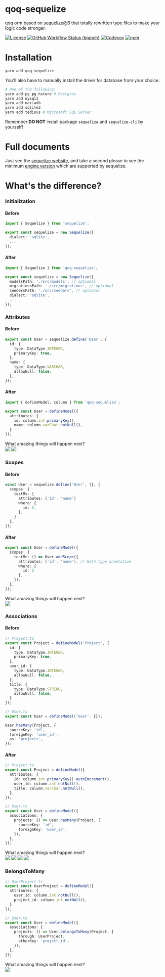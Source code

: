 # qoq-sequelize
qoq orm based on [sequelize@6](https://github.com/sequelize/sequelize) that totally rewritten type files to make your logic code stronger.

[![License](https://img.shields.io/github/license/qoq-ts/qoq-sequelize)](https://github.com/qoq-ts/qoq-sequelize/blob/master/LICENSE)
[![GitHub Workflow Status (branch)](https://img.shields.io/github/workflow/status/qoq-ts/qoq-sequelize/CI/master)](https://github.com/qoq-ts/qoq-sequelize/actions)
[![Codecov](https://img.shields.io/codecov/c/github/qoq-ts/qoq-sequelize)](https://codecov.io/gh/qoq-ts/qoq-sequelize)
[![npm](https://img.shields.io/npm/v/qoq-sequelize)](https://www.npmjs.com/package/qoq-sequelize)

# Installation

```bash
yarn add qoq-sequelize
```

You'll also have to manually install the driver for database from your choice:

```bash
# One of the following:
yarn add pg pg-hstore # Postgres
yarn add mysql2
yarn add mariadb
yarn add sqlite3
yarn add tedious # Microsoft SQL Server
```

Remember **DO NOT** install package `sequelize` and `sequelize-cli` by yourself!

# Full documents
Just see the [sequelize website](https://sequelize.org/master/index.html), and take a second please to see the minimum [engine version](https://github.com/sequelize/sequelize/blob/main/ENGINE.md#v6) which are supported by sequelize.

# What's the difference?
### Initialization
#### Before
```typescript
import { Sequelize } from 'sequelize';

export const sequelize = new Sequelize({
  dialect: 'sqlite',
  ...
});
```
#### After
```typescript
import { Sequelize } from 'qoq-sequelize';

export const sequelize = new Sequelize({
  modelsPath: './src/models', // optional
  migrationsPath: './src/migrations', // optional
  seedersPath: './src/seeders', // optional
  dialect: 'sqlite',
  ...
});
```

### Attributes
#### Before
```typescript
export const User = sequelize.define('User', {
  id: {
    type: DataType.INTEGER,
    primaryKey: true,
  },
  name: {
    type: DataType.VARCHAR,
    allowNull: false,
  },
});
```

#### After
```typescript
import { defineModel, column } from 'qoq-sequelize';

export const User = defineModel({
  attributes: {
    id: column.int.primaryKey(),
    name: column.varChar.notNull(),
  }
});
```
What amazing things will happen next?
<br>
![](https://github.com/qoq-ts/qoq-sequelize/blob/master/images/attributes-1.png?raw=true)
![](https://github.com/qoq-ts/qoq-sequelize/blob/master/images/attributes-2.png?raw=true)

### Scopes
#### Before
```typescript
const User = sequelize.define('User', {}, {
  scopes: {
    testMe: {
      attributes: ['id', 'name']
      where: {
        id: 2,
      },
    }
  },
});
```
#### After
```typescript
export const User = defineModel({
  scopes: {
    testMe: () => User.addScope({
      attributes: ['id', 'name'], // With type annotation
      where: {
        id: 2
      },
    }),
  },
});
```
What amazing things will happen next?
<br>
![](https://github.com/qoq-ts/qoq-sequelize/blob/master/images/scope-1.png?raw=true)

### Associations
#### Before
```typescript
// Project.ts
export const Project = defineModel('Project', {
  id: {
    type: DataType.INTEGER,
    primaryKey: true,
  },
  user_id: {
    type: DataType.INTEGER,
    allowNull: false,
  },
  title: {
    type: DataType.STRING,
    allowNull: false,
  }
});

// User.ts
export const User = defineModel('User', {});

User.hasMany(Project, {
  sourceKey: 'id',
  foreignKey: 'user_id',
  as: 'projects',
});
```
#### After
```typescript
// Project.ts
export const Project = defineModel({
  attributes: {
    id: column.int.primaryKey().autoIncrement(),
    user_id: column.int.notNull(),
    title: column.varChar.notNull(),
  },
});

// User.ts
export const User = defineModel({
  associations: {
    projects: () => User.hasMany(Project, {
      sourceKey: 'id',
      foreignKey: 'user_id',
    }),
  },
});
```
What amazing things will happen next?
<br>
![](https://github.com/qoq-ts/qoq-sequelize/blob/master/images/association-1.png?raw=true)
![](https://github.com/qoq-ts/qoq-sequelize/blob/master/images/association-2.png?raw=true)
![](https://github.com/qoq-ts/qoq-sequelize/blob/master/images/association-3.png?raw=true)
![](https://github.com/qoq-ts/qoq-sequelize/blob/master/images/association-4.png?raw=true)

### BelongsToMany
```typescript
// UserProject.ts
export const UserProject = defineModel({
  attributes: {
    user_id: column.int.notNull(),
    project_id: column.int.notNull(),
  }
});

// User.ts
export const User = defineModel({
  associations: {
    projects: () => User.belongsToMany(Project, {
      through: UserProject,
      otherKey: 'project_id',
    }),
  },
});
```
What amazing things will happen next?
<br>
![](https://github.com/qoq-ts/qoq-sequelize/blob/master/images/belongsToMany.png?raw=true)
